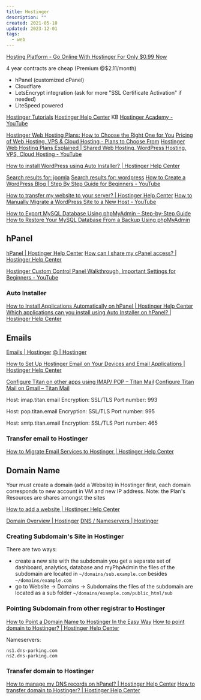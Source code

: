 ```yaml
---
title: Hostinger
description: ""
created: 2021-05-10
updated: 2023-12-01
tags:
  - web
---
```


[Hosting Platform - Go Online With Hostinger For Only $0.99 Now](https://www.hostinger.com/)

4 year contracts are cheap (Premium @$2.11/month)

- hPanel (customized cPanel)
- Cloudflare
- LetsEncrypt integration (ask for more "SSL Certificate Activation" if needed)
- LiteSpeed powered

[Hostinger Tutorials](https://www.hostinger.com/tutorials/)
[Hostinger Help Center](https://support.hostinger.com/en/) KB
[Hostinger Academy - YouTube](https://www.youtube.com/channel/UCbNIC-svDbtUOH2qsLnPQPg)

[Hostinger Web Hosting Plans: How to Choose the Right One for You](https://www.hostinger.com/tutorials/how-to-choose-web-hosting-plan)
[Pricing of Web Hosting, VPS & Cloud Hosting - Plans to Choose From](https://www.hostinger.com/pricing)
[Hostinger Web Hosting Plans Explained | Shared Web Hosting, WordPress Hosting, VPS, Cloud Hosting - YouTube](https://www.youtube.com/watch?v=3OwTrSJXBto)

[How to install WordPress using Auto Installer? | Hostinger Help Center](https://support.hostinger.com/en/articles/3220304-how-to-install-wordpress-using-auto-installer)

[Search results for: joomla](https://support.hostinger.com/en/?q=joomla)
[Search results for: wordpress](https://support.hostinger.com/en/?q=wordpress)
[How to Create a WordPress Blog | Step By Step Guide for Beginners - YouTube](https://www.youtube.com/playlist?list=PLN0iSzNpiVQHWFfZjBKB-ewqg29fByYxH)

[How to transfer my website to your server? | Hostinger Help Center](https://support.hostinger.com/en/articles/1583289-how-to-transfer-my-website-to-your-server)
[How to Manually Migrate a WordPress Site to a New Host - YouTube](https://www.youtube.com/watch?v=-V4U23jgeqU)

[How to Export MySQL Database Using phpMyAdmin – Step-by-Step Guide](https://www.hostinger.com/tutorials/export-mysql-database-with-phpmyadmin)
[How to Restore Your MySQL Database From a Backup Using phpMyAdmin](https://www.hostinger.com/tutorials/mysql/restoring-mysql-database-from-backup-phpmyadmin)

## hPanel

[hPanel | Hostinger Help Center](https://support.hostinger.com/en/collections/944773-hpanel)
[How can I share my cPanel access? | Hostinger Help Center](https://support.hostinger.com/en/articles/1575762-how-can-i-share-my-cpanel-access)

[Hostinger Custom Control Panel Walkthrough, Important Settings for Beginners - YouTube](https://www.youtube.com/watch?v=A6U-fnMwwG0)

### Auto Installer

[How to Install Applications Automatically on hPanel | Hostinger Help Center](https://support.hostinger.com/en/articles/1583296-how-to-install-applications-automatically-on-hpanel)
[Which applications can you install using Auto Installer on hPanel? | Hostinger Help Center](https://support.hostinger.com/en/articles/6990738-which-applications-can-you-install-using-auto-installer-on-hpanel)

## Emails

[Emails | Hostinger](https://hpanel.hostinger.com/emails)
[@<DOMAIN> | Hostinger](https://hpanel.hostinger.com/titan/<DOMAIN>/management)

[How to Set Up Hostinger Email on Your Devices and Email Applications | Hostinger Help Center](https://support.hostinger.com/en/articles/4305847-how-to-set-up-hostinger-email-on-your-devices-and-email-applications)

[Configure Titan on other apps using IMAP/ POP – Titan Mail](https://support.titan.email/hc/en-us/articles/900000215446-Configure-Titan-on-other-apps-using-IMAP-POP)
[Configure Titan Mail on Gmail – Titan Mail](https://support.titan.email/hc/en-us/articles/900000215626)

Host: imap.titan.email
Encryption: SSL/TLS
Port number: 993

Host: pop.titan.email
Encryption: SSL/TLS
Port number: 995

Host: smtp.titan.email
Encryption: SSL/TLS
Port number: 465

### Transfer email to Hostinger

[How to Migrate Email Services to Hostinger | Hostinger Help Center](https://support.hostinger.com/en/articles/5240867-how-to-migrate-email-services-to-hostinger)

## Domain Name

Your must create a domain (add a Website) in Hostinger first, each domain corresponds to new account in VM and new IP address.
Note: the Plan's Resources are shares amongst the sites

[How to add a website | Hostinger Help Center](https://support.hostinger.com/en/articles/1583214-how-to-add-a-website)

[Domain Overview | Hostinger](https://hpanel.hostinger.com/domain/<DOMAIN>/domain-overview)
[DNS / Nameservers | Hostinger](https://hpanel.hostinger.com/domain/<DOMAIN>/dns)

### Creating Subdomain's Site in Hostinger

There are two ways:

- create a new site with the subdomain
  you get a separate set of dashboard, analytics, database and myPhpAdmin
  the files of the subdomain are located in `~/domains/sub.example.com` besides `~/domains/example.com`
- go to Website -> Domains -> Subdomains
  the files of the subdomain are located as a sub folder `~/domains/example.com/public_html/sub`

### Pointing Subdomain from other registrar to Hostinger

[How to Point a Domain Name to Hostinger In the Easy Way](https://www.hostinger.com/tutorials/how-to-point-domain-to-hostinger)
[How to point domain to Hostinger? | Hostinger Help Center](https://support.hostinger.com/en/articles/1863967-how-to-point-domain-to-hostinger)

Nameservers:

```
ns1.dns-parking.com
ns2.dns-parking.com
```

### Transfer domain to Hostinger

[How to manage my DNS records on hPanel? | Hostinger Help Center](https://support.hostinger.com/en/articles/1583249-how-to-manage-my-dns-records-on-hpanel)
[How to transfer domain to Hostinger? | Hostinger Help Center](https://support.hostinger.com/en/articles/1583436-how-to-transfer-domain-to-hostinger)
